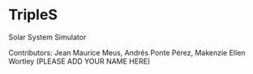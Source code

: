 # TripleS
Solar System Simulator

Contributors: Jean Maurice Meus, Andrés Ponte Pérez, Makenzie Ellen Wortley (PLEASE ADD YOUR NAME HERE)
